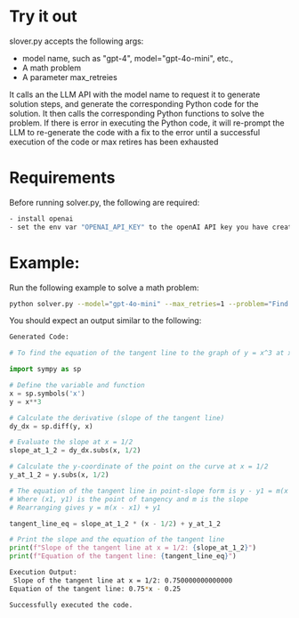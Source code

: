 # Try it out
slover.py accepts the following args:
- model name, such as "gpt-4", model="gpt-4o-mini", etc.,
- A math problem
- A parameter max_retreies 

It calls an the LLM API with the model name to request it to generate solution steps, and generate the corresponding 
Python code for the solution. It then calls the corresponding Python functions to solve the problem. 
If there is error in executing the Python code, it will re-prompt the LLM to re-generate the code with a 
fix to the error until a successful execution of the code or max retires has been exhausted

# Requirements
Before running solver.py, the following are required:
```bash
- install openai
- set the env var "OPENAI_API_KEY" to the openAI API key you have created
```
# Example:
Run the following example to solve a math problem:
```bash
python solver.py --model="gpt-4o-mini" --max_retries=1 --problem="Find the equation of the tangent line to the graph of y = x^3 at x = 1/2"
```
You should expect an output similar to the following:

```bash
Generated Code:
```

```Python
# To find the equation of the tangent line to the graph of y = x^3 at x = 1/2, we will first calculate the derivative to find the slope of the tangent line at that point.

import sympy as sp

# Define the variable and function
x = sp.symbols('x')
y = x**3

# Calculate the derivative (slope of the tangent line)
dy_dx = sp.diff(y, x)

# Evaluate the slope at x = 1/2
slope_at_1_2 = dy_dx.subs(x, 1/2)

# Calculate the y-coordinate of the point on the curve at x = 1/2
y_at_1_2 = y.subs(x, 1/2)

# The equation of the tangent line in point-slope form is y - y1 = m(x - x1)
# Where (x1, y1) is the point of tangency and m is the slope
# Rearranging gives y = m(x - x1) + y1

tangent_line_eq = slope_at_1_2 * (x - 1/2) + y_at_1_2

# Print the slope and the equation of the tangent line
print(f"Slope of the tangent line at x = 1/2: {slope_at_1_2}")
print(f"Equation of the tangent line: {tangent_line_eq}")
```

```bash
Execution Output:
 Slope of the tangent line at x = 1/2: 0.750000000000000
Equation of the tangent line: 0.75*x - 0.25

Successfully executed the code.
```

